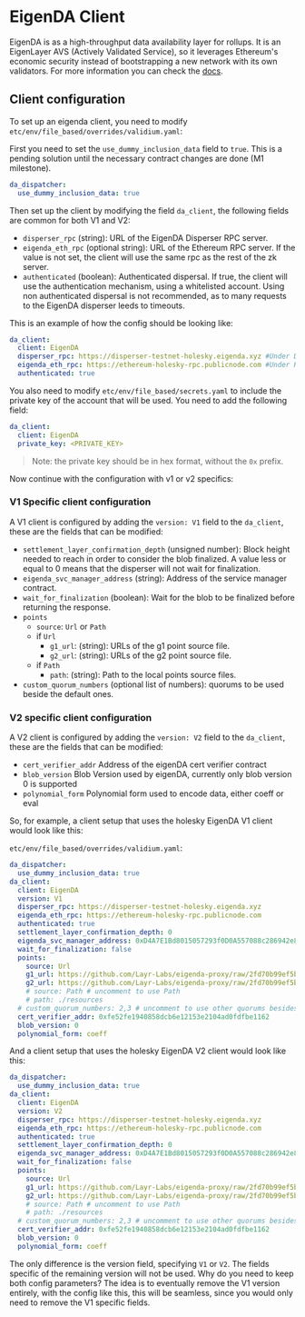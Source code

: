 # EigenDA Client

EigenDA is as a high-throughput data availability layer for rollups. It is an EigenLayer AVS (Actively Validated
Service), so it leverages Ethereum's economic security instead of bootstrapping a new network with its own validators.
For more information you can check the [docs](https://docs.eigenda.xyz/).

## Client configuration

To set up an eigenda client, you need to modify `etc/env/file_based/overrides/validium.yaml`:

First you need to set the `use_dummy_inclusion_data` field to `true`. This is a pending solution until the necessary
contract changes are done (M1 milestone).

```yaml
da_dispatcher:
  use_dummy_inclusion_data: true
```

Then set up the client by modifying the field `da_client`, the following fields are common for both V1 and V2:

- `disperser_rpc` (string): URL of the EigenDA Disperser RPC server.
- `eigenda_eth_rpc` (optional string): URL of the Ethereum RPC server. If the value is not set, the client will use the
  same rpc as the rest of the zk server.
- `authenticated` (boolean): Authenticated dispersal. If true, the client will use the authentication mechanism, using a
  whitelisted account. Using non authenticated dispersal is not recommended, as to many requests to the EigenDA
  disperser leeds to timeouts.

This is an example of how the config should be looking like:

```yaml
da_client:
  client: EigenDA
  disperser_rpc: https://disperser-testnet-holesky.eigenda.xyz #Under DISPERSER_RPC env variable
  eigenda_eth_rpc: https://ethereum-holesky-rpc.publicnode.com #Under RPC_URL env variable
  authenticated: true
```

You also need to modify `etc/env/file_based/secrets.yaml` to include the private key of the account that will be used.
You need to add the following field:

```yaml
da_client:
  client: EigenDA
  private_key: <PRIVATE_KEY>
```

> Note: the private key should be in hex format, without the `0x` prefix.

Now continue with the configuration with v1 or v2 specifics:

### V1 Specific client configuration

A V1 client is configured by adding the `version: V1` field to the `da_client`, these are the fields that can be
modified:

- `settlement_layer_confirmation_depth` (unsigned number): Block height needed to reach in order to consider the blob
  finalized. A value less or equal to 0 means that the disperser will not wait for finalization.
- `eigenda_svc_manager_address` (string): Address of the service manager contract.
- `wait_for_finalization` (boolean): Wait for the blob to be finalized before returning the response.
- `points`
  - `source`: `Url` or `Path`
  - if `Url`
    - `g1_url`: (string): URLs of the g1 point source file.
    - `g2_url`: (string): URLs of the g2 point source file.
  - if `Path`
    - `path`: (string): Path to the local points source files.
- `custom_quorum_numbers` (optional list of numbers): quorums to be used beside the default ones.

### V2 specific client configuration

A V2 client is configured by adding the `version: V2` field to the `da_client`, these are the fields that can be
modified:

- `cert_verifier_addr` Address of the eigenDA cert verifier contract
- `blob_version` Blob Version used by eigenDA, currently only blob version 0 is supported
- `polynomial_form` Polynomial form used to encode data, either coeff or eval

So, for example, a client setup that uses the holesky EigenDA V1 client would look like this:

`etc/env/file_based/overrides/validium.yaml`:

```yaml
da_dispatcher:
  use_dummy_inclusion_data: true
da_client:
  client: EigenDA
  version: V1
  disperser_rpc: https://disperser-testnet-holesky.eigenda.xyz
  eigenda_eth_rpc: https://ethereum-holesky-rpc.publicnode.com
  authenticated: true
  settlement_layer_confirmation_depth: 0
  eigenda_svc_manager_address: 0xD4A7E1Bd8015057293f0D0A557088c286942e84b
  wait_for_finalization: false
  points:
    source: Url
    g1_url: https://github.com/Layr-Labs/eigenda-proxy/raw/2fd70b99ef5bf137d7bbca3461cf9e1f2c899451/resources/g1.point
    g2_url: https://github.com/Layr-Labs/eigenda-proxy/raw/2fd70b99ef5bf137d7bbca3461cf9e1f2c899451/resources/g2.point.powerOf2
    # source: Path # uncomment to use Path
    # path: ./resources
  # custom_quorum_numbers: 2,3 # uncomment to use other quorums besides defaults
  cert_verifier_addr: 0xfe52fe1940858dcb6e12153e2104ad0fdfbe1162
  blob_version: 0
  polynomial_form: coeff
```

And a client setup that uses the holesky EigenDA V2 client would look like this:

```yaml
da_dispatcher:
  use_dummy_inclusion_data: true
da_client:
  client: EigenDA
  version: V2
  disperser_rpc: https://disperser-testnet-holesky.eigenda.xyz
  eigenda_eth_rpc: https://ethereum-holesky-rpc.publicnode.com
  authenticated: true
  settlement_layer_confirmation_depth: 0
  eigenda_svc_manager_address: 0xD4A7E1Bd8015057293f0D0A557088c286942e84b
  wait_for_finalization: false
  points:
    source: Url
    g1_url: https://github.com/Layr-Labs/eigenda-proxy/raw/2fd70b99ef5bf137d7bbca3461cf9e1f2c899451/resources/g1.point
    g2_url: https://github.com/Layr-Labs/eigenda-proxy/raw/2fd70b99ef5bf137d7bbca3461cf9e1f2c899451/resources/g2.point.powerOf2
    # source: Path # uncomment to use Path
    # path: ./resources
  # custom_quorum_numbers: 2,3 # uncomment to use other quorums besides defaults
  cert_verifier_addr: 0xfe52fe1940858dcb6e12153e2104ad0fdfbe1162
  blob_version: 0
  polynomial_form: coeff
```

The only difference is the version field, specifying `V1` or `V2`. The fields specific of the remaining version will not
be used. Why do you need to keep both config parameters? The idea is to eventually remove the V1 version entirely, with
the config like this, this will be seamless, since you would only need to remove the V1 specific fields.
